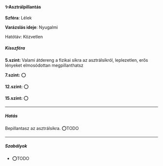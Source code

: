 #### ✨Asztrálpillantás


**Szféra**: Lélek

**Varázslás ideje**: Nyugalmi

Hatótáv: Közvetlen

##### Kisszféra

**5.szint:** Valami átdereng a fizikai síkra az asztrálsíkról, leplezetlen, erős lényeket elmosódottan megpillanthatsz

**7.szint:** ⭕

**12.szint:** ⭕

**15.szint:** ⭕


---
##### Hatás

Bepillantasz az asztrálsíkra. ⭕TODO

---
##### Szabályok

- ⭕TODO
